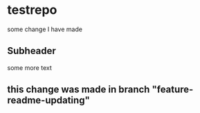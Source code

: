 # testrepo
some change I have made

## Subheader
some more text

## this change was made in branch "feature-readme-updating"